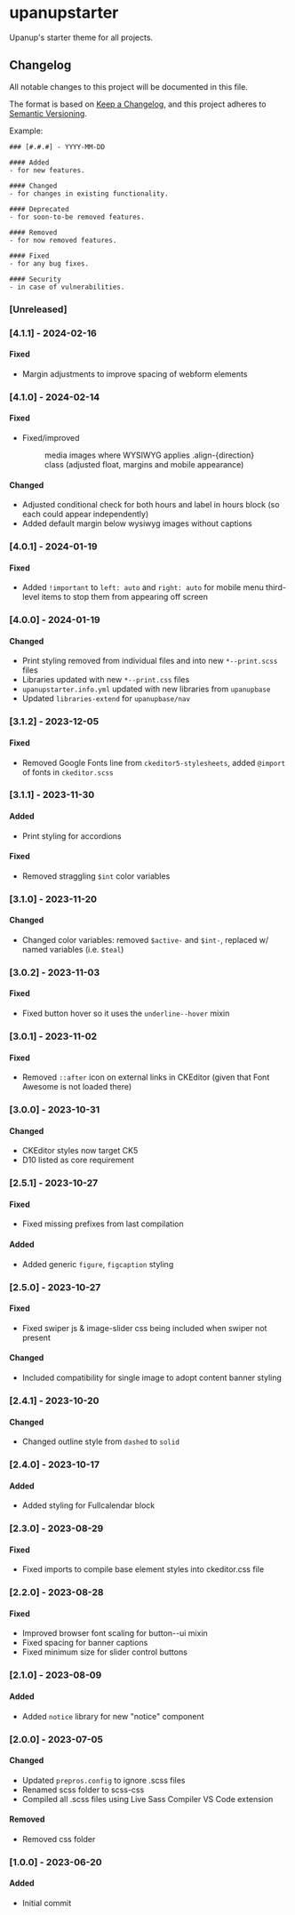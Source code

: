 # upanupstarter

Upanup's starter theme for all projects.

## Changelog

All notable changes to this project will be documented in this file.

The format is based on [Keep a Changelog](https://keepachangelog.com/en/1.1.0/), and this project adheres to [Semantic Versioning](https://semver.org/spec/v2.0.0.html).

Example:

```
### [#.#.#] - YYYY-MM-DD

#### Added
- for new features.

#### Changed
- for changes in existing functionality.

#### Deprecated
- for soon-to-be removed features.

#### Removed
- for now removed features.

#### Fixed
- for any bug fixes.

#### Security
- in case of vulnerabilities.
```

### [Unreleased]

### [4.1.1] - 2024-02-16

#### Fixed
- Margin adjustments to improve spacing of webform elements

### [4.1.0] - 2024-02-14

#### Fixed
- Fixed/improved <figure> media images where WYSIWYG applies .align-{direction} class (adjusted float, margins and mobile appearance)

#### Changed
- Adjusted conditional check for both hours and label in hours block (so each could appear independently)
- Added default margin below wysiwyg images without captions

### [4.0.1] - 2024-01-19

#### Fixed
- Added `!important` to `left: auto` and `right: auto` for mobile menu third-level items to stop them from appearing off screen

### [4.0.0] - 2024-01-19

#### Changed
- Print styling removed from individual files and into new `*--print.scss` files
- Libraries updated with new `*--print.css` files
- `upanupstarter.info.yml` updated with new libraries from `upanupbase`
- Updated `libraries-extend` for `upanupbase/nav`

### [3.1.2] - 2023-12-05

#### Fixed
- Removed Google Fonts line from `ckeditor5-stylesheets`, added `@import` of fonts in `ckeditor.scss`

### [3.1.1] - 2023-11-30

#### Added
- Print styling for accordions

#### Fixed
- Removed straggling `$int` color variables

### [3.1.0] - 2023-11-20

#### Changed
- Changed color variables: removed `$active-` and `$int-`, replaced w/ named variables (i.e. `$teal`)

### [3.0.2] - 2023-11-03

#### Fixed
- Fixed button hover so it uses the `underline--hover` mixin

### [3.0.1] - 2023-11-02

#### Fixed
- Removed `::after` icon on external links in CKEditor (given that Font Awesome is not loaded there)

### [3.0.0] - 2023-10-31

#### Changed
- CKEditor styles now target CK5
- D10 listed as core requirement

### [2.5.1] - 2023-10-27

#### Fixed
- Fixed missing prefixes from last compilation

#### Added
- Added generic `figure`, `figcaption` styling

### [2.5.0] - 2023-10-27

#### Fixed
- Fixed swiper js & image-slider css being included when swiper not present

#### Changed
- Included compatibility for single image to adopt content banner styling

### [2.4.1] - 2023-10-20

#### Changed
- Changed outline style from `dashed` to `solid`

### [2.4.0] - 2023-10-17

#### Added
- Added styling for Fullcalendar block

### [2.3.0] - 2023-08-29

#### Fixed
- Fixed imports to compile base element styles into ckeditor.css file

### [2.2.0] - 2023-08-28

#### Fixed
- Improved browser font scaling for button--ui mixin
- Fixed spacing for banner captions
- Fixed minimum size for slider control buttons

### [2.1.0] - 2023-08-09

#### Added
- Added `notice` library for new "notice" component

### [2.0.0] - 2023-07-05

#### Changed
- Updated `prepros.config` to ignore .scss files
- Renamed scss folder to scss-css
- Compiled all .scss files using Live Sass Compiler VS Code extension

#### Removed
- Removed css folder

### [1.0.0] - 2023-06-20

#### Added
- Initial commit